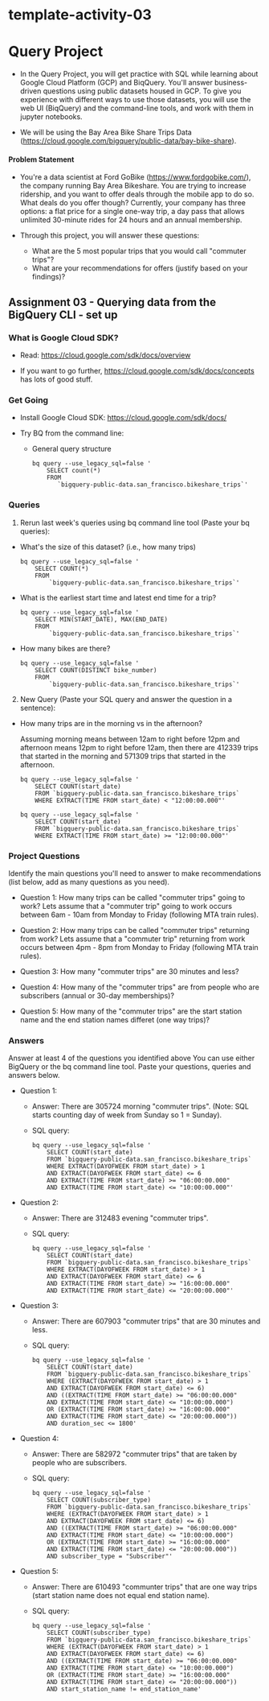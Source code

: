 # template-activity-03


# Query Project

- In the Query Project, you will get practice with SQL while learning about
  Google Cloud Platform (GCP) and BiqQuery. You'll answer business-driven
  questions using public datasets housed in GCP. To give you experience with
  different ways to use those datasets, you will use the web UI (BiqQuery) and
  the command-line tools, and work with them in jupyter notebooks.

- We will be using the Bay Area Bike Share Trips Data
  (https://cloud.google.com/bigquery/public-data/bay-bike-share). 

#### Problem Statement
- You're a data scientist at Ford GoBike (https://www.fordgobike.com/), the
  company running Bay Area Bikeshare. You are trying to increase ridership, and
  you want to offer deals through the mobile app to do so. What deals do you
  offer though? Currently, your company has three options: a flat price for a
  single one-way trip, a day pass that allows unlimited 30-minute rides for 24
  hours and an annual membership. 

- Through this project, you will answer these questions: 
  * What are the 5 most popular trips that you would call "commuter trips"?
  * What are your recommendations for offers (justify based on your findings)?


## Assignment 03 - Querying data from the BigQuery CLI - set up 

### What is Google Cloud SDK?
- Read: https://cloud.google.com/sdk/docs/overview

- If you want to go further, https://cloud.google.com/sdk/docs/concepts has
  lots of good stuff.

### Get Going

- Install Google Cloud SDK: https://cloud.google.com/sdk/docs/

- Try BQ from the command line:

  * General query structure

    ```
    bq query --use_legacy_sql=false '
        SELECT count(*)
        FROM
           `bigquery-public-data.san_francisco.bikeshare_trips`'
    ```

### Queries

1. Rerun last week's queries using bq command line tool (Paste your bq
   queries):

- What's the size of this dataset? (i.e., how many trips)

    ```
    bq query --use_legacy_sql=false '
        SELECT COUNT(*) 
        FROM 
            `bigquery-public-data.san_francisco.bikeshare_trips`'
   ```

- What is the earliest start time and latest end time for a trip?

    ```
    bq query --use_legacy_sql=false '
        SELECT MIN(START_DATE), MAX(END_DATE) 
        FROM 
            `bigquery-public-data.san_francisco.bikeshare_trips`'
    ```

- How many bikes are there?

    ```
    bq query --use_legacy_sql=false '
        SELECT COUNT(DISTINCT bike_number)
        FROM 
            `bigquery-public-data.san_francisco.bikeshare_trips`'
    ```

2. New Query (Paste your SQL query and answer the question in a sentence):

- How many trips are in the morning vs in the afternoon?

    Assuming morning means between 12am to right before 12pm and afternoon means 12pm to right before 12am, then there are 412339 trips that started in the morning and 571309 trips that started in the afternoon.

    ```
    bq query --use_legacy_sql=false '
        SELECT COUNT(start_date)
        FROM `bigquery-public-data.san_francisco.bikeshare_trips`
        WHERE EXTRACT(TIME FROM start_date) < "12:00:00.000"'
    ```

    ```
    bq query --use_legacy_sql=false '
        SELECT COUNT(start_date) 
        FROM `bigquery-public-data.san_francisco.bikeshare_trips` 
        WHERE EXTRACT(TIME FROM start_date) >= "12:00:00.000"'
    ```

### Project Questions
Identify the main questions you'll need to answer to make recommendations (list
below, add as many questions as you need).

- Question 1: How many trips can be called "commuter trips" going to work? Lets assume that a "commuter trip" going to work occurs between 6am - 10am from Monday to Friday (following MTA train rules). 

- Question 2: How many trips can be called "commuter trips" returning from work? Lets assume that a "commuter trip" returning from work occurs between 4pm - 8pm from Monday to Friday (following MTA train rules).

- Question 3: How many "commuter trips" are 30 minutes and less? 

- Question 4: How many of the "commuter trips" are from people who are subscribers (annual or 30-day memberships)?

- Question 5: How many of the "commuter trips" are the start station name and the end station names differet (one way trips)?

### Answers

Answer at least 4 of the questions you identified above You can use either
BigQuery or the bq command line tool.  Paste your questions, queries and
answers below.

- Question 1: 
  * Answer: There are 305724 morning "commuter trips". (Note: SQL starts counting day of week from Sunday so 1 = Sunday).
  * SQL query:

    ```
    bq query --use_legacy_sql=false '
        SELECT COUNT(start_date)
        FROM `bigquery-public-data.san_francisco.bikeshare_trips`
        WHERE EXTRACT(DAYOFWEEK FROM start_date) > 1
        AND EXTRACT(DAYOFWEEK FROM start_date) <= 6
        AND EXTRACT(TIME FROM start_date) >= "06:00:00.000"
        AND EXTRACT(TIME FROM start_date) <= "10:00:00.000"'
    ```

- Question 2:
  * Answer: There are 312483 evening "commuter trips".
  * SQL query:

    ```
    bq query --use_legacy_sql=false '
        SELECT COUNT(start_date) 
        FROM `bigquery-public-data.san_francisco.bikeshare_trips` 
        WHERE EXTRACT(DAYOFWEEK FROM start_date) > 1 
        AND EXTRACT(DAYOFWEEK FROM start_date) <= 6 
        AND EXTRACT(TIME FROM start_date) >= "16:00:00.000" 
        AND EXTRACT(TIME FROM start_date) <= "20:00:00.000"'
    ```

- Question 3:
  * Answer: There are 607903 "commuter trips" that are 30 minutes and less.
  * SQL query:

    ```
    bq query --use_legacy_sql=false '
        SELECT COUNT(start_date)
        FROM `bigquery-public-data.san_francisco.bikeshare_trips`
        WHERE (EXTRACT(DAYOFWEEK FROM start_date) > 1
        AND EXTRACT(DAYOFWEEK FROM start_date) <= 6)
        AND ((EXTRACT(TIME FROM start_date) >= "06:00:00.000"
        AND EXTRACT(TIME FROM start_date) <= "10:00:00.000")
        OR (EXTRACT(TIME FROM start_date) >= "16:00:00.000"
        AND EXTRACT(TIME FROM start_date) <= "20:00:00.000"))
        AND duration_sec <= 1800'
    ```

- Question 4:
  * Answer: There are 582972 "commuter trips" that are taken by people who are subscribers.
  * SQL query:

    ```
    bq query --use_legacy_sql=false '
        SELECT COUNT(subscriber_type)
        FROM `bigquery-public-data.san_francisco.bikeshare_trips`
        WHERE (EXTRACT(DAYOFWEEK FROM start_date) > 1
        AND EXTRACT(DAYOFWEEK FROM start_date) <= 6)
        AND ((EXTRACT(TIME FROM start_date) >= "06:00:00.000"
        AND EXTRACT(TIME FROM start_date) <= "10:00:00.000")
        OR (EXTRACT(TIME FROM start_date) >= "16:00:00.000"
        AND EXTRACT(TIME FROM start_date) <= "20:00:00.000"))
        AND subscriber_type = "Subscriber"'
    ```

- Question 5:
  * Answer: There are 610493 "communter trips" that are one way trips (start station name does not equal end station name).
  * SQL query:

    ```
    bq query --use_legacy_sql=false '
        SELECT COUNT(subscriber_type)
        FROM `bigquery-public-data.san_francisco.bikeshare_trips`
        WHERE (EXTRACT(DAYOFWEEK FROM start_date) > 1
        AND EXTRACT(DAYOFWEEK FROM start_date) <= 6)
        AND ((EXTRACT(TIME FROM start_date) >= "06:00:00.000"
        AND EXTRACT(TIME FROM start_date) <= "10:00:00.000")
        OR (EXTRACT(TIME FROM start_date) >= "16:00:00.000"
        AND EXTRACT(TIME FROM start_date) <= "20:00:00.000"))
        AND start_station_name != end_station_name'
    ```


